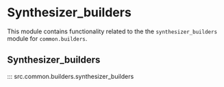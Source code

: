 # Synthesizer_builders

This module contains functionality related to the the `synthesizer_builders` module for `common.builders`.

## Synthesizer_builders

::: src.common.builders.synthesizer_builders

